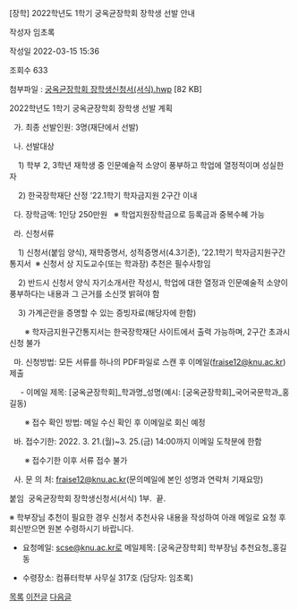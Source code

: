 



[장학] 2022학년도 1학기 궁옥균장학회 장학생 선발 안내





작성자
임초록


작성일
2022-03-15 15:36


조회수
633


첨부파일 : [궁옥균장학회 장학생신청서(서식).hwp](https://computer.knu.ac.kr/pack/bbs/down.php?f_name=Q0dUVllEWFdeVXVNdhcTbktTVQ==&o_name=궁옥균장학회장학생신청서(서식).hwp&tbl=Site_BBS_25) [82 KB]


﻿2022학년도 1학기 궁옥균장학회 장학생 선발 계획  


  


  가. 최종 선발인원: 3명(재단에서 선발)

  나. 선발대상

    1) 학부 2, 3학년 재학생 중 인문예술적 소양이 풍부하고 학업에 열정적이며 성실한 자

    2) 한국장학재단 산정 ’22.1학기 학자금지원 2구간 이내

  다. 장학금액: 1인당 250만원   ※ 학업지원장학금으로 등록금과 중복수혜 가능

  라. 신청서류

    1) 신청서(붙임 양식), 재학증명서, 성적증명서(4.3기준), ’22.1학기 학자금지원구간통지서  ※ 신청서 상 지도교수(또는 학과장) 추천은 필수사항임

    2) 반드시 신청서 양식 자기소개서란 작성시, 학업에 대한 열정과 인문예술적 소양이 풍부하다는 내용과 그 근거를 소신껏 밝혀야 함

    3) 가계곤란을 증명할 수 있는 증빙자료(해당자에 한함)

       ※ 학자금지원구간통지서는 한국장학재단 사이트에서 출력 가능하며, 2구간 초과시 신청 불가

  마. 신청방법: 모든 서류를 하나의 PDF파일로 스캔 후 이메일(fraise12@knu.ac.kr) 제출

     - 이메일 제목: [궁옥균장학회]\_학과명\_성명(예시: [궁옥균장학회]\_국어국문학과\_홍길동)

       ※ 접수 확인 방법: 메일 수신 확인 후 이메일로 회신 예정

  바. 접수기한: 2022. 3. 21.(월)~3. 25.(금) 14:00까지 이메일 도착분에 한함

       ※ 접수기한 이후 서류 접수 불가

  사. 문 의 처: fraise12@knu.ac.kr(문의메일에 본인 성명과 연락처 기재요망)

  


붙임  궁옥균장학회 장학생신청서(서식) 1부.  끝.

  


※ 학부장님 추천이 필요한 경우 신청서 추천사유 내용을 작성하여 아래 메일로 요청 후 회신받으면 원본 수령하시기 바랍니다.

- 요청메일: scse@knu.ac.kr로 메일제목: [궁옥균장학회] 학부장님 추천요청\_홍길동

- 수령장소: 컴퓨터학부 사무실 317호 (담당자: 임초록)







[목록](https://computer.knu.ac.kr/06_sub/02_sub.html?key=&keyfield=&category=&page=1&bbs_code=Site_BBS_25)
[이전글](https://computer.knu.ac.kr/06_sub/02_sub.html?bbs_cmd=view&page=1&key=&keyfield=&category=&no=3723&bbs_code=Site_BBS_25)
[다음글](https://computer.knu.ac.kr/06_sub/02_sub.html?bbs_cmd=view&page=1&key=&keyfield=&category=&no=3725&bbs_code=Site_BBS_25)




